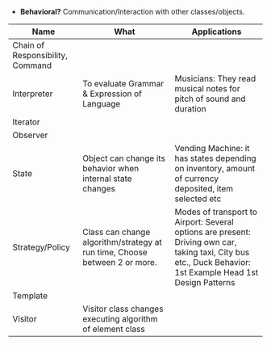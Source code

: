 - **Behavioral?** Communication/Interaction with other classes/objects.

|Name|What|Applications|
|---|---|---|
|Chain of Responsibility, Command||
|Interpreter|To evaluate Grammar & Expression of Language|Musicians: They read musical notes for pitch of sound and duration|
|Iterator||
|Observer||
|State|Object can change its behavior when internal state changes|Vending Machine: it has states depending on inventory, amount of currency deposited, item selected etc|
|Strategy/Policy|Class can change algorithm/strategy at run time, Choose between 2 or more.|Modes of transport to Airport: Several options are present: Driving own car, taking taxi, City bus etc., Duck Behavior: 1st Example Head 1st Design Patterns|
|Template||
|Visitor|Visitor class changes executing algorithm of element class||
